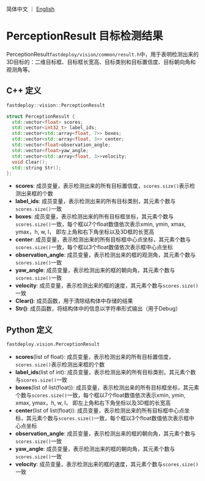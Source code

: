 简体中文 ｜ [English](perception_result.md)
# PerceptionResult 目标检测结果

PerceptionResult`fastdeploy/vision/common/result.h`中，用于表明检测出来的3D目标的：二维目标框、目标框长宽高、目标类别和目标置信度、目标朝向角和观测角等。

## C++ 定义

```c++
fastdeploy::vision::PerceptionResult
```  

```c++
struct PerceptionResult {
  std::vector<float> scores;
  std::vector<int32_t> label_ids;
  std::vector<std::array<float, 7>> boxes;
  std::vector<std::array<float, 3>> center;
  std::vector<float>observation_angle;
  std::vector<float>yaw_angle;
  std::vector<std::array<float, 3>>velocity;
  void Clear();
  std::string Str();
};
```

- **scores**: 成员变量，表示检测出来的所有目标置信度，`scores.size()`表示检测出来框的个数
- **label_ids**: 成员变量，表示检测出来的所有目标类别，其元素个数与`scores.size()`一致
- **boxes**: 成员变量，表示检测出来的所有目标框坐标，其元素个数与`scores.size()`一致，每个框以7个float数值依次表示xmin, ymin, xmax, ymax，h, w, l， 即左上角和右下角坐标以及3D框的长宽高
- **center**: 成员变量，表示检测出来的所有目标框中心点坐标，其元素个数与`scores.size()`一致，每个框以3个float数值依次表示框中心点坐标
- **observation_angle**: 成员变量，表示检测出来的框的观测角，其元素个数与`scores.size()`一致
- **yaw_angle**: 成员变量，表示检测出来的框的朝向角，其元素个数与`scores.size()`一致
- **velocity**: 成员变量，表示检测出来的框的速度，其元素个数与`scores.size()`一致
- **Clear()**: 成员函数，用于清除结构体中存储的结果
- **Str()**: 成员函数，将结构体中的信息以字符串形式输出（用于Debug）

## Python 定义

```python
fastdeploy.vision.PerceptionResult  
```

- **scores**(list of float): 成员变量，表示检测出来的所有目标置信度，`scores.size()`表示检测出来框的个数
- **label_ids**(list of int): 成员变量，表示检测出来的所有目标类别，其元素个数与`scores.size()`一致
- **boxes**(list of list(float)): 成员变量，表示检测出来的所有目标框坐标，其元素个数与`scores.size()`一致，每个框以7个float数值依次表示xmin, ymin, xmax, ymax，h, w, l， 即左上角和右下角坐标以及3D框的长宽高
- **center**(list of list(float)): 成员变量，表示检测出来的所有目标框中心点坐标，其元素个数与`scores.size()`一致，每个框以3个float数值依次表示框中心点坐标
- **observation_angle**: 成员变量，表示检测出来的框的朝向角，其元素个数与`scores.size()`一致
- **yaw_angle**: 成员变量，表示检测出来的框的朝向角，其元素个数与`scores.size()`一致
- **velocity**: 成员变量，表示检测出来的框的速度，其元素个数与`scores.size()`一致

